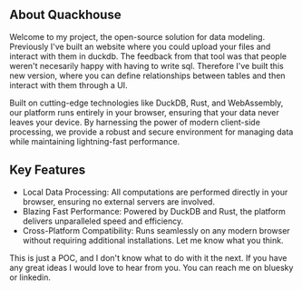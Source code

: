 ## About Quackhouse

Welcome to my project, the open-source solution for data modeling. Previously I've built an website where you could upload your files and interact with them in duckdb. The feedback from that tool was that people weren't necesarily happy with having to write sql. Therefore I've built this new version, where you can define relationships between tables and then interact with them through a UI.

Built on cutting-edge technologies like DuckDB, Rust, and WebAssembly, our platform runs entirely in your browser, ensuring that your data never leaves your device. By harnessing the power of modern client-side processing, we provide a robust and secure environment for managing data while maintaining lightning-fast performance.

## Key Features

- Local Data Processing: All computations are performed directly in your browser, ensuring no external servers are involved.
- Blazing Fast Performance: Powered by DuckDB and Rust, the platform delivers unparalleled speed and efficiency.
- Cross-Platform Compatibility: Runs seamlessly on any modern browser without requiring additional installations.
Let me know what you think.

This is just a POC, and I don't know what to do with it the next. If you have any great ideas I would love to hear from you. You can reach me on bluesky or linkedin. 
